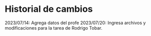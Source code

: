 # Historial de cambios

2023/07/14: Agrega datos del profe
2023/07/20: Ingresa archivos y modificaciones para la tarea de Rodrigo Tobar.
